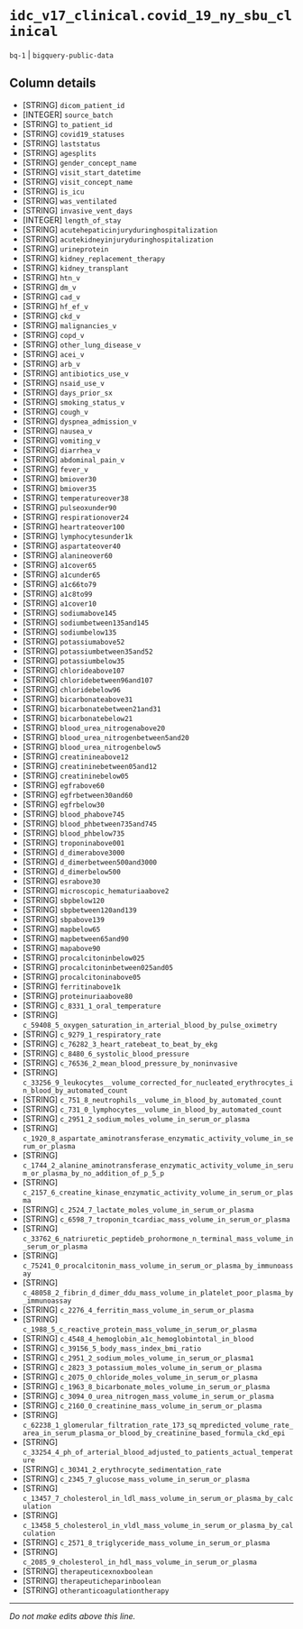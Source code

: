 # `idc_v17_clinical.covid_19_ny_sbu_clinical`
`bq-1` | `bigquery-public-data`

## Column details
* [STRING]    `dicom_patient_id`
* [INTEGER]   `source_batch`
* [STRING]    `to_patient_id`
* [STRING]    `covid19_statuses`
* [STRING]    `laststatus`
* [STRING]    `agesplits`
* [STRING]    `gender_concept_name`
* [STRING]    `visit_start_datetime`
* [STRING]    `visit_concept_name`
* [STRING]    `is_icu`
* [STRING]    `was_ventilated`
* [STRING]    `invasive_vent_days`
* [INTEGER]   `length_of_stay`
* [STRING]    `acutehepaticinjuryduringhospitalization`
* [STRING]    `acutekidneyinjuryduringhospitalization`
* [STRING]    `urineprotein`
* [STRING]    `kidney_replacement_therapy`
* [STRING]    `kidney_transplant`
* [STRING]    `htn_v`
* [STRING]    `dm_v`
* [STRING]    `cad_v`
* [STRING]    `hf_ef_v`
* [STRING]    `ckd_v`
* [STRING]    `malignancies_v`
* [STRING]    `copd_v`
* [STRING]    `other_lung_disease_v`
* [STRING]    `acei_v`
* [STRING]    `arb_v`
* [STRING]    `antibiotics_use_v`
* [STRING]    `nsaid_use_v`
* [STRING]    `days_prior_sx`
* [STRING]    `smoking_status_v`
* [STRING]    `cough_v`
* [STRING]    `dyspnea_admission_v`
* [STRING]    `nausea_v`
* [STRING]    `vomiting_v`
* [STRING]    `diarrhea_v`
* [STRING]    `abdominal_pain_v`
* [STRING]    `fever_v`
* [STRING]    `bmiover30`
* [STRING]    `bmiover35`
* [STRING]    `temperatureover38`
* [STRING]    `pulseoxunder90`
* [STRING]    `respirationover24`
* [STRING]    `heartrateover100`
* [STRING]    `lymphocytesunder1k`
* [STRING]    `aspartateover40`
* [STRING]    `alanineover60`
* [STRING]    `a1cover65`
* [STRING]    `a1cunder65`
* [STRING]    `a1c66to79`
* [STRING]    `a1c8to99`
* [STRING]    `a1cover10`
* [STRING]    `sodiumabove145`
* [STRING]    `sodiumbetween135and145`
* [STRING]    `sodiumbelow135`
* [STRING]    `potassiumabove52`
* [STRING]    `potassiumbetween35and52`
* [STRING]    `potassiumbelow35`
* [STRING]    `chlorideabove107`
* [STRING]    `chloridebetween96and107`
* [STRING]    `chloridebelow96`
* [STRING]    `bicarbonateabove31`
* [STRING]    `bicarbonatebetween21and31`
* [STRING]    `bicarbonatebelow21`
* [STRING]    `blood_urea_nitrogenabove20`
* [STRING]    `blood_urea_nitrogenbetween5and20`
* [STRING]    `blood_urea_nitrogenbelow5`
* [STRING]    `creatinineabove12`
* [STRING]    `creatininebetween05and12`
* [STRING]    `creatininebelow05`
* [STRING]    `egfrabove60`
* [STRING]    `egfrbetween30and60`
* [STRING]    `egfrbelow30`
* [STRING]    `blood_phabove745`
* [STRING]    `blood_phbetween735and745`
* [STRING]    `blood_phbelow735`
* [STRING]    `troponinabove001`
* [STRING]    `d_dimerabove3000`
* [STRING]    `d_dimerbetween500and3000`
* [STRING]    `d_dimerbelow500`
* [STRING]    `esrabove30`
* [STRING]    `microscopic_hematuriaabove2`
* [STRING]    `sbpbelow120`
* [STRING]    `sbpbetween120and139`
* [STRING]    `sbpabove139`
* [STRING]    `mapbelow65`
* [STRING]    `mapbetween65and90`
* [STRING]    `mapabove90`
* [STRING]    `procalcitoninbelow025`
* [STRING]    `procalcitoninbetween025and05`
* [STRING]    `procalcitoninabove05`
* [STRING]    `ferritinabove1k`
* [STRING]    `proteinuriaabove80`
* [STRING]    `c_8331_1_oral_temperature`
* [STRING]    `c_59408_5_oxygen_saturation_in_arterial_blood_by_pulse_oximetry`
* [STRING]    `c_9279_1_respiratory_rate`
* [STRING]    `c_76282_3_heart_ratebeat_to_beat_by_ekg`
* [STRING]    `c_8480_6_systolic_blood_pressure`
* [STRING]    `c_76536_2_mean_blood_pressure_by_noninvasive`
* [STRING]    `c_33256_9_leukocytes__volume_corrected_for_nucleated_erythrocytes_in_blood_by_automated_count`
* [STRING]    `c_751_8_neutrophils__volume_in_blood_by_automated_count`
* [STRING]    `c_731_0_lymphocytes__volume_in_blood_by_automated_count`
* [STRING]    `c_2951_2_sodium_moles_volume_in_serum_or_plasma`
* [STRING]    `c_1920_8_aspartate_aminotransferase_enzymatic_activity_volume_in_serum_or_plasma`
* [STRING]    `c_1744_2_alanine_aminotransferase_enzymatic_activity_volume_in_serum_or_plasma_by_no_addition_of_p_5_p`
* [STRING]    `c_2157_6_creatine_kinase_enzymatic_activity_volume_in_serum_or_plasma`
* [STRING]    `c_2524_7_lactate_moles_volume_in_serum_or_plasma`
* [STRING]    `c_6598_7_troponin_tcardiac_mass_volume_in_serum_or_plasma`
* [STRING]    `c_33762_6_natriuretic_peptideb_prohormone_n_terminal_mass_volume_in_serum_or_plasma`
* [STRING]    `c_75241_0_procalcitonin_mass_volume_in_serum_or_plasma_by_immunoassay`
* [STRING]    `c_48058_2_fibrin_d_dimer_ddu_mass_volume_in_platelet_poor_plasma_by_immunoassay`
* [STRING]    `c_2276_4_ferritin_mass_volume_in_serum_or_plasma`
* [STRING]    `c_1988_5_c_reactive_protein_mass_volume_in_serum_or_plasma`
* [STRING]    `c_4548_4_hemoglobin_a1c_hemoglobintotal_in_blood`
* [STRING]    `c_39156_5_body_mass_index_bmi_ratio`
* [STRING]    `c_2951_2_sodium_moles_volume_in_serum_or_plasma1`
* [STRING]    `c_2823_3_potassium_moles_volume_in_serum_or_plasma`
* [STRING]    `c_2075_0_chloride_moles_volume_in_serum_or_plasma`
* [STRING]    `c_1963_8_bicarbonate_moles_volume_in_serum_or_plasma`
* [STRING]    `c_3094_0_urea_nitrogen_mass_volume_in_serum_or_plasma`
* [STRING]    `c_2160_0_creatinine_mass_volume_in_serum_or_plasma`
* [STRING]    `c_62238_1_glomerular_filtration_rate_173_sq_mpredicted_volume_rate_area_in_serum_plasma_or_blood_by_creatinine_based_formula_ckd_epi`
* [STRING]    `c_33254_4_ph_of_arterial_blood_adjusted_to_patients_actual_temperature`
* [STRING]    `c_30341_2_erythrocyte_sedimentation_rate`
* [STRING]    `c_2345_7_glucose_mass_volume_in_serum_or_plasma`
* [STRING]    `c_13457_7_cholesterol_in_ldl_mass_volume_in_serum_or_plasma_by_calculation`
* [STRING]    `c_13458_5_cholesterol_in_vldl_mass_volume_in_serum_or_plasma_by_calculation`
* [STRING]    `c_2571_8_triglyceride_mass_volume_in_serum_or_plasma`
* [STRING]    `c_2085_9_cholesterol_in_hdl_mass_volume_in_serum_or_plasma`
* [STRING]    `therapeuticexnoxboolean`
* [STRING]    `therapeuticheparinboolean`
* [STRING]    `otheranticoagulationtherapy`

-------------------------------------------------------------------------------
*Do not make edits above this line.*
